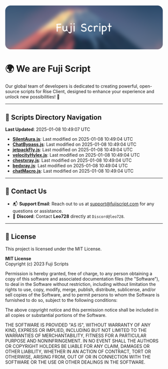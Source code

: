 ![Banner](.github/b.webp)

# 🌍 **We are Fuji Script**

Our global team of developers is dedicated to creating powerful, open-source scripts for Rise Client, designed to enhance your experience and unlock new possibilities! 🌟

---
<!-- SCRIPTS_NAVIGATION_START -->
## 📂 **Scripts Directory Navigation**

**Last Updated**: 2025-01-08 10:49:07 UTC

- **[SilentAura.js](scripts/SilentAura.js)**: Last modified on 2025-01-08 10:49:04 UTC
- **[ChatBypass.js](scripts/ChatBypass.js)**: Last modified on 2025-01-08 10:49:04 UTC
- **[jetpackFly.js](scripts/jetpackFly.js)**: Last modified on 2025-01-08 10:49:04 UTC
- **[velocityHylex.js](scripts/velocityHylex.js)**: Last modified on 2025-01-08 10:49:04 UTC
- **[chestxray.js](scripts/chestxray.js)**: Last modified on 2025-01-08 10:49:04 UTC
- **[bedxray.js](scripts/bedxray.js)**: Last modified on 2025-01-08 10:49:04 UTC
- **[chatMacro.js](scripts/chatMacro.js)**: Last modified on 2025-01-08 10:49:04 UTC

<!-- SCRIPTS_NAVIGATION_END -->

---

## 💬 **Contact Us**  
- 📬 **Support Email**: Reach out to us at [support@fujiscript.com](mailto:support@fujiscript.com) for any questions or assistance.  
- 💬 **Discord**: Contact **Leo728** directly at `Discord@leo728`.

---

## 📜 **License**

This project is licensed under the MIT License.  

**MIT License**  
Copyright (c) 2023 Fuji Scripts  

Permission is hereby granted, free of charge, to any person obtaining a copy of this software and associated documentation files (the "Software"), to deal in the Software without restriction, including without limitation the rights to use, copy, modify, merge, publish, distribute, sublicense, and/or sell copies of the Software, and to permit persons to whom the Software is furnished to do so, subject to the following conditions:  

The above copyright notice and this permission notice shall be included in all copies or substantial portions of the Software.  

THE SOFTWARE IS PROVIDED "AS IS", WITHOUT WARRANTY OF ANY KIND, EXPRESS OR IMPLIED, INCLUDING BUT NOT LIMITED TO THE WARRANTIES OF MERCHANTABILITY, FITNESS FOR A PARTICULAR PURPOSE AND NONINFRINGEMENT. IN NO EVENT SHALL THE AUTHORS OR COPYRIGHT HOLDERS BE LIABLE FOR ANY CLAIM, DAMAGES OR OTHER LIABILITY, WHETHER IN AN ACTION OF CONTRACT, TORT OR OTHERWISE, ARISING FROM, OUT OF OR IN CONNECTION WITH THE SOFTWARE OR THE USE OR OTHER DEALINGS IN THE SOFTWARE.  
